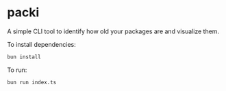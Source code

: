# packi
A simple CLI tool to identify how old your packages are and visualize them.

To install dependencies:

```bash
bun install
```

To run:

```bash
bun run index.ts
```
